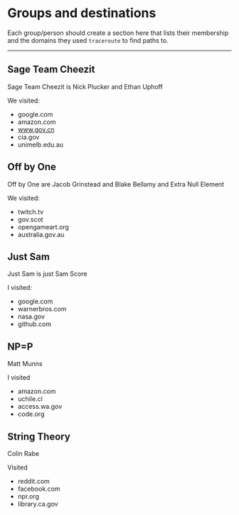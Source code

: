# Groups and destinations

Each group/person should create a section here that lists their membership
and the domains they used `traceroute` to find paths to.

---

## Sage Team Cheezit

Sage Team Cheezit is Nick Plucker and Ethan Uphoff

We visited:

* google.com
* amazon.com
* www.gov.cn
* cia.gov
* unimelb.edu.au


## Off by One

Off by One are Jacob Grinstead and Blake Bellamy and Extra Null Element

We visited:
* twitch.tv
* gov.scot
* opengameart.org
* australia.gov.au

## Just Sam

Just Sam is just Sam Score

I visited:
* google.com
* warnerbros.com
* nasa.gov
* github.com

## NP=P

Matt Munns

I visited

* amazon.com
* uchile.cl
* access.wa.gov
* code.org

## String Theory

Colin Rabe

Visited

* reddit.com
* facebook.com
* npr.org
* library.ca.gov